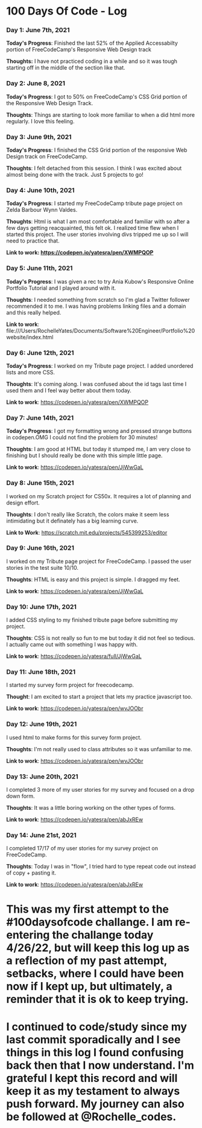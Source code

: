 # 100 Days Of Code - Log

### Day 1: June 7th, 2021 

**Today's Progress**: Finished the last 52% of the Applied Accessabilty portion of FreeCodeCamp's Responsive Web Design track

**Thoughts:** I have not practiced coding in a while and so it was tough starting off in the middle of the section like that.


### Day 2: June 8, 2021 

**Today's Progress**: I got to 50% on FreeCodeCamp's CSS Grid portion of the Responsive Web Design Track. 

**Thoughts**: Things are starting to look more familiar to when a did html more regularly. I love this feeling.

### Day 3: June 9th, 2021

**Today's Progress**:
I finished the CSS Grid portion of the responsive Web Design track on FreeCodeCamp.

**Thoughts**:
I felt detached from this session. I think I was excited about almost being done with the track. Just 5 projects to go!


### Day 4: June 10th, 2021

**Today's Progress**:
I started my FreeCodeCamp tribute page project on Zelda Barbour Wynn Valdes.

**Thoughts**:
Html is what I am most comfortable and familiar with so after a few days getting reacquainted, this felt ok. I realized time flew when I started this project. The user stories involving divs tripped me up so I will need to practice that.

**Link to work: https://codepen.io/yatesra/pen/XWMPQOP**


### Day 5: June 11th, 2021

**Today's Progress**:
I was given a rec to try Ania Kubow's Responsive Online Portfolio Tutorial and I played around with it.


**Thoughts**:
I needed something from scratch so I'm glad a Twitter follower recommended it to me. I was having problems linking files and a domain and this really helped.


**Link to work**:
file:///Users/RochelleYates/Documents/Software%20Engineer/Portfolio%20website/index.html


### Day 6: June 12th, 2021

**Today's Progress**:
I worked on my Tribute page project. I added unordered lists and more CSS. 

**Thoughts**:
It's coming along. I was confused about the id tags last time I used them and I feel way better about them today.


**Link to work**:
https://codepen.io/yatesra/pen/XWMPQOP



### Day 7: June 14th, 2021
**Today's Progress**:
I got my formatting wrong and pressed strange buttons in codepen.OMG I could not find the problem for 30 minutes!

**Thoughts**:
I am good at HTML but today it stumped me, I am very close to finishing but I should really be done with this simple little page.

**Link to work**:
https://codepen.io/yatesra/pen/JjWwGaL

### Day 8: June 15th, 2021
I worked on my Scratch project for CS50x. It requires a lot of planning and design effort.

**Thoughts**:
I don't really like Scratch, the colors make it seem less intimidating but it definately has a big learning curve.

**Link to Work**:
https://scratch.mit.edu/projects/545399253/editor


### Day 9: June 16th, 2021
I worked on my Tribute page project for FreeCodeCamp. I passed the user stories in the test suite 10/10.


**Thoughts**:
HTML is easy and this project is simple. I dragged my feet.

**Link to work**:
https://codepen.io/yatesra/pen/JjWwGaL


### Day 10: June 17th, 2021
I added CSS styling to my finished tribute page before submitting my project.

**Thoughts**:
CSS is not really so fun to me but today it did not feel so tedious. I actually came out with something I was happy with.

**Link to work**:
https://codepen.io/yatesra/full/JjWwGaL


### Day 11: June 18th, 2021
I started my survey form project for freecodecamp.

**Thought**: I am excited to start a project that lets my practice javascript too.

**Link to work**:
https://codepen.io/yatesra/pen/wvJOObr


### Day 12: June 19th, 2021
I used html to make forms for this survey form project. 

**Thoughts**:
I'm not really used to class attributes so it was unfamiliar to me.



**Link to work**: https://codepen.io/yatesra/pen/wvJOObr



### Day 13: June 20th, 2021

I completed 3 more of my user stories for my survey and focused on a drop down form.

**Thoughts**:
It was a little boring working on the other types of forms.


**Link to work**:
https://codepen.io/yatesra/pen/abJxREw


### Day 14: June 21st, 2021

I completed 17/17 of my user stories for my  survey project on FreeCodeCamp.

**Thoughts**:
Today I was in "flow", I tried hard to type repeat code out instead of copy + pasting it.

**Link to work**:
https://codepen.io/yatesra/pen/abJxREw



# This was my first attempt to the #100daysofcode challange. I am re-entering the challange today 4/26/22, but will keep this log up as a reflection of my past attempt, setbacks, where I could have been now if I kept up, but ultimately, a reminder that it is ok to keep trying. 

# I continued to code/study since my last commit sporadically and I see things in this log I found confusing back then that I now understand. I'm grateful I kept this record and will keep it as my testament to always push forward. My journey can also be followed at @Rochelle_codes.
